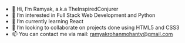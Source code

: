 - 👋 Hi, I’m Ramyak, a.k.a TheInspiredConjurer
- 👀 I’m interested in Full Stack Web Development and Python
- 🌱 I’m currently learning React
- 💞️ I’m looking to collaborate on projects done using HTML5 and CSS3
- 📫 You can contact me via mail: ramyakrohanmohanty@gmail.com

<!---
TheInpiredConjurer/TheInpiredConjurer is a ✨ special ✨ repository because its `README.md` (this file) appears on your GitHub profile.
You can click the Preview link to take a look at your changes.
--->
